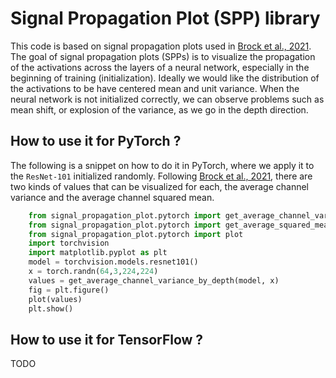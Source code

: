 # Signal Propagation Plot (SPP) library

This code is based on signal propagation plots used in [Brock et al., 2021](https://arxiv.org/abs/2101.08692).
The goal of signal propagation plots (SPPs) is to visualize
the propagation of the activations across the layers
of a neural network, especially in the beginning of training (initialization). 
Ideally we would like the distribution of the activations to be have centered
mean and unit variance. When the neural network is not initialized correctly, we
can observe problems such as mean shift, or explosion of the variance,
as we go in the depth direction.

## How to use it for PyTorch ?

The following is a snippet on how to do it in PyTorch, where we apply
it to the `ResNet-101` initialized randomly.
Following [Brock et al., 2021](https://arxiv.org/abs/2101.08692), there are
two kinds of values that can be visualized for each, the average channel variance
and the average channel squared mean.

```python
    from signal_propagation_plot.pytorch import get_average_channel_variance_by_depth
    from signal_propagation_plot.pytorch import get_average_squared_mean_by_depth
    from signal_propagation_plot.pytorch import plot
    import torchvision
    import matplotlib.pyplot as plt
    model = torchvision.models.resnet101()
    x = torch.randn(64,3,224,224)
    values = get_average_channel_variance_by_depth(model, x)
    fig = plt.figure()
    plot(values)
    plt.show()
```

## How to use it for TensorFlow ?

TODO
